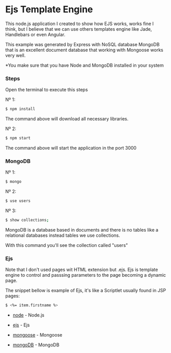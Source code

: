 # Ejs Template Engine

This node.js application I created to show how EJS works, works fine I think, but I believe that we can use others templates engine like Jade, Handlebars or even Angular.

This example was generated by Express with NoSQL database MongoDB that is an excellent document database that working with Mongoose works very well.

*You make sure that you have Node and MongoDB installed in your system 

### Steps

Open the terminal to execute this steps

Nº 1:
```sh
$ npm install
```
The command above will download all necessary libraries.

Nº 2:
```sh
$ npm start
```
The command above will start the application in the port 3000

### MongoDB

Nº 1:
```sh
$ mongo
```
Nº 2:
```sh
$ use users
```
Nº 3:
```sh
$ show collections;
```
MongoDB is a database based in documents and there is no tables like a relational databases instead tables we use collections.

With this command you'll see the collection called "users"

### Ejs

Note that I don't used pages wit HTML extension but .ejs. Ejs is template engine to control and passsing parameters to the page becoming a dynamic page.

The snippet bellow is example of Ejs, it's like a Scriptlet usually found in JSP pages:

```sh
$ <%= item.firstname %>
```

* [node] - Node.js
* [ejs] - Ejs
* [mongoose] - Mongoose
* [mongoDB] - MongoDB

   [node]: <https://nodejs.org/en/>
   [mongoose]: <http://mongoosejs.com/>
   [ejs]: <http://ejs.co/#docs>
   [mongoDB]: <https://www.mongodb.com>
  



